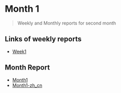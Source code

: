 # Month 1

> Weekly and Monthly reports for second month

## Links of weekly reports

- [Week1](https://github.com/Sharelter/plct_work/tree/main/month1/week1)

## Month Report

- [Month1](https://github.com/Sharelter/plct_work/tree/main/month1/month1.md)
- [Month1-zh_cn](https://github.com/Sharelter/plct_work/tree/main/month1/month1_zh_cn.md)